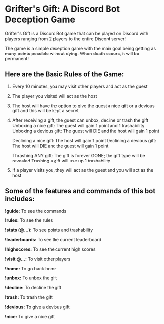 # Grifter's Gift: A Discord Bot Deception Game

Grifter's Gift is a Discord Bot game that can be played on Discord with players ranging from 2 players to the entire Discord server!

The game is a simple deception game with the main goal being getting as many points possible without dying. When death occurs, it will be permanent!

## Here are the Basic Rules of the Game:
  1. Every 10 minutes, you may visit other players and act as the guest

  2. The player you visited will act as the host

  3. The host will have the option to give the guest a nice gift or a devious gift and this will be kept a secret

  4. After receiving a gift, the guest can unbox, decline or trash the gift
      Unboxing a nice gift: The guest will gain 1 point and 1 trashability
      Unboxing a devious gift: The guest will DIE and the host will gain 1 point

      Declining a nice gift: The host will gain 1 point
      Declining a devious gift: The host will DIE and the guest will gain 1 point

      Thrashing ANY gift: The gift is forever GONE; the gift type will be revealed
         Trashing a gift will use up 1 trashability

  5. If a player visits you, they will act as the guest and you will act as the host


## Some of the features and commands of this bot includes:
  **!guide:** 
        To see the commands
  
  **!rules:**
        To see the rules
  
  **!stats (@...):**
        To see points and trashability
  
  **!leaderboards:** 
        To see the current leaderboard
  
  **!highscores:**
        To see the current high scores
  
  **!visit @...:**
        To visit other players
  
  **!home:**
        To go back home
  
  **!unbox:**
        To unbox the gift
  
  **!decline:**
        To decline the gift
  
  **!trash:**
        To trash the gift
  
  **!devious:**
        To give a devious gift
  
  **!nice:**
        To give a nice gift
